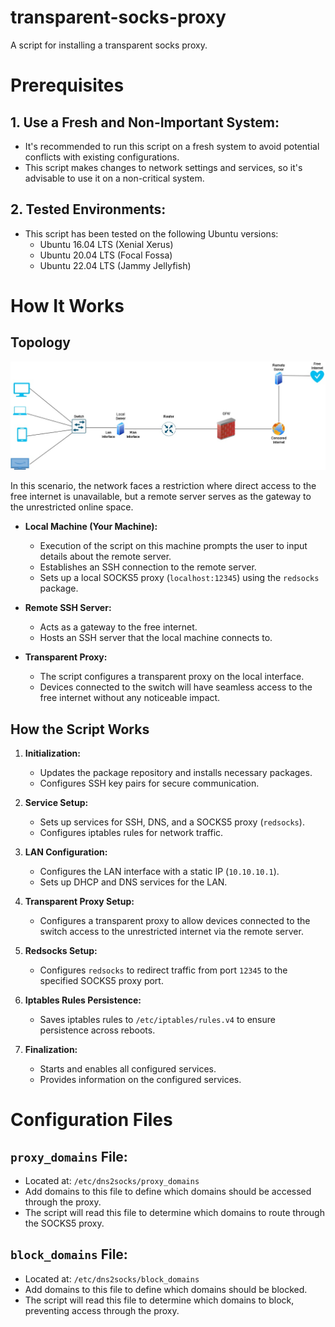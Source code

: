 # transparent-socks-proxy
A script for installing a transparent socks proxy.

# Prerequisites

## 1. Use a Fresh and Non-Important System:

- It's recommended to run this script on a fresh system to avoid potential conflicts with existing configurations.
- This script makes changes to network settings and services, so it's advisable to use it on a non-critical system.

## 2. Tested Environments:

- This script has been tested on the following Ubuntu versions:
  - Ubuntu 16.04 LTS (Xenial Xerus)
  - Ubuntu 20.04 LTS (Focal Fossa)
  - Ubuntu 22.04 LTS (Jammy Jellyfish)


# How It Works

## Topology

![Network Topology](https://github.com/amirhrajabiz1/transparent-socks-proxy/blob/main/Topology.jpg)

In this scenario, the network faces a restriction where direct access to the free internet is unavailable, but a remote server serves as the gateway to the unrestricted online space.

- **Local Machine (Your Machine):**
  - Execution of the script on this machine prompts the user to input details about the remote server.
  - Establishes an SSH connection to the remote server.
  - Sets up a local SOCKS5 proxy (`localhost:12345`) using the `redsocks` package.

- **Remote SSH Server:**
  - Acts as a gateway to the free internet.
  - Hosts an SSH server that the local machine connects to.

- **Transparent Proxy:**
  - The script configures a transparent proxy on the local interface.
  - Devices connected to the switch will have seamless access to the free internet without any noticeable impact.

## How the Script Works

1. **Initialization:**
   - Updates the package repository and installs necessary packages.
   - Configures SSH key pairs for secure communication.

2. **Service Setup:**
   - Sets up services for SSH, DNS, and a SOCKS5 proxy (`redsocks`).
   - Configures iptables rules for network traffic.

3. **LAN Configuration:**
   - Configures the LAN interface with a static IP (`10.10.10.1`).
   - Sets up DHCP and DNS services for the LAN.

4. **Transparent Proxy Setup:**
   - Configures a transparent proxy to allow devices connected to the switch access to the unrestricted internet via the remote server.

5. **Redsocks Setup:**
   - Configures `redsocks` to redirect traffic from port `12345` to the specified SOCKS5 proxy port.

6. **Iptables Rules Persistence:**
   - Saves iptables rules to `/etc/iptables/rules.v4` to ensure persistence across reboots.

7. **Finalization:**
   - Starts and enables all configured services.
   - Provides information on the configured services.
  
# Configuration Files

## `proxy_domains` File:

- Located at: `/etc/dns2socks/proxy_domains`
- Add domains to this file to define which domains should be accessed through the proxy.
- The script will read this file to determine which domains to route through the SOCKS5 proxy.

## `block_domains` File:

- Located at: `/etc/dns2socks/block_domains`
- Add domains to this file to define which domains should be blocked.
- The script will read this file to determine which domains to block, preventing access through the proxy.
